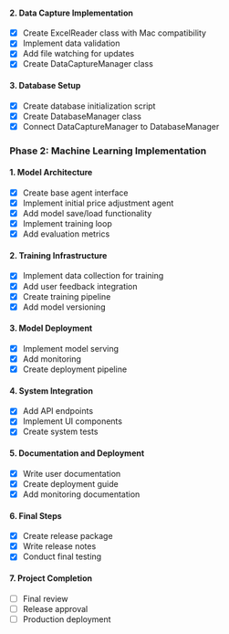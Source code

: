 #### 2. Data Capture Implementation
- [x] Create ExcelReader class with Mac compatibility
- [x] Implement data validation
- [x] Add file watching for updates
- [x] Create DataCaptureManager class

#### 3. Database Setup
- [x] Create database initialization script
- [x] Create DatabaseManager class
- [x] Connect DataCaptureManager to DatabaseManager 

### Phase 2: Machine Learning Implementation

#### 1. Model Architecture
- [x] Create base agent interface
- [x] Implement initial price adjustment agent
- [x] Add model save/load functionality
- [x] Implement training loop
- [x] Add evaluation metrics

#### 2. Training Infrastructure
- [x] Implement data collection for training
- [x] Add user feedback integration
- [x] Create training pipeline
- [x] Add model versioning

#### 3. Model Deployment
- [x] Implement model serving
- [x] Add monitoring
- [x] Create deployment pipeline

#### 4. System Integration
- [x] Add API endpoints
- [x] Implement UI components
- [x] Create system tests

#### 5. Documentation and Deployment
- [x] Write user documentation
- [x] Create deployment guide
- [x] Add monitoring documentation

#### 6. Final Steps
- [x] Create release package
- [x] Write release notes
- [x] Conduct final testing

#### 7. Project Completion
- [ ] Final review
- [ ] Release approval
- [ ] Production deployment 